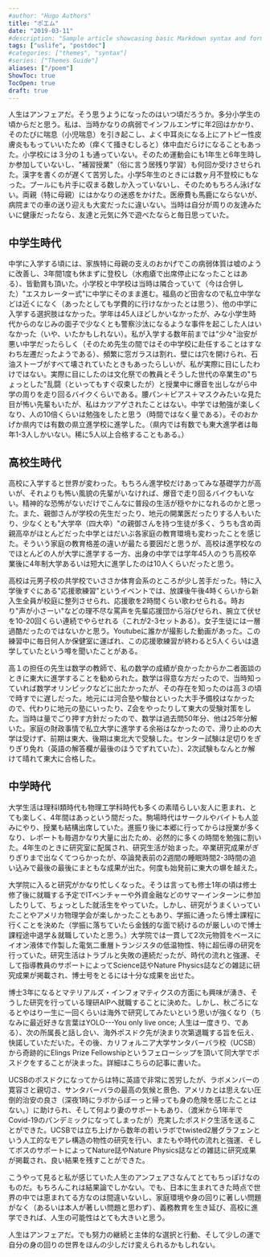 ```yaml
---
#author: "Hugo Authors"
title: "ポエム"
date: "2019-03-11"
#description: "Sample article showcasing basic Markdown syntax and formatting for HTML elements."
tags: ["uslife", "postdoc"]
#categories: ["themes", "syntax"]
#series: ["Themes Guide"]
aliases: ["/poem"]
ShowToc: true
TocOpen: true
draft: true
---
```


人生はアンフェアだ。そう思うようになったのはいつ頃だろうか。多分小学生の頃からだと思う。私は、当時かなりの病弱でインフルエンザに年2回はかかり、そのたびに喘息（小児喘息）を引き起こし、よく中耳炎になる上にアトピー性皮膚炎ももっていいたため（痒くて掻きむしると）体中血だらけになることもあった。小学校には３分の１も通っていない。そのため運動会にも1年生と6年生時しか参加していないし、"補習授業"（俗に言う居残り学習）も何回か受けさせられた。漢字を書くのが遅くて苦労した。小学5年生のときには数ヶ月不登校にもなった。プールにも片手に収まる数しか入っていないし、そのためもちろん泳げない。両親（特に母親）にはかなりの迷惑をかけた。医療費も馬鹿にならないが、病院までの車の送り迎えも大変だったに違いない。当時は自分が周りの友達みたいに健康だったなら、友達と元気に外で遊べたならと毎日思っていた。

## 中学生時代

中学に入学する頃には、家族特に母親の支えのおかげでこの病弱体質は嘘のように改善し、3年間1度も休まずに登校し（水疱瘡で出席停止になったことはある）、皆勤賞も頂いた。小学校と中学校は当時は隣合っていて（今は合併した）"エスカレーター式"に中学にそのまま進む。福島のど田舎なので私立中学などは近くになく（あったとしても学費的に行けなかったとは思う）、他の中学に入学する選択肢はなかった。学年は45人ほどしかいなかったが、みな小学生時代からのなじみの面子で少なくとも警察沙汰になるような事件を起こした人はいなかった（いや、いたかもしれない）。私が入学する数年前までは"少々"治安が悪い中学だったらしく（そのため先生の間ではその中学校に赴任することはすなわち左遷だったようである）、頻繁に窓ガラスは割れ、壁には穴を開けられ、石油ストーブがすべて壊されていたときもあったらしいが、私が実際に目にしたわけではない。実際に目にしたのは文化祭での教員とそうした世代の卒業生の"ちょっとした"乱闘（といってもすぐ収束したが）と授業中に爆音を出しながら中学の周りを走り回るバイクくらいである。腰パン＋ピアス＋マスクみたいな見た目が怖い先輩もいたが、私はカツアゲされたことはない。中学では勉強が楽しくなり、人の10倍くらいは勉強をしたと思う（時間ではなく量である）。そのおかげか県内では有数の県立進学校に進学した。（県内では有数でも東大進学者は毎年1-3人しかいない。稀に5人以上合格することもある。）

## 高校生時代

高校に入学すると世界が変わった。もちろん進学校だけあってみな基礎学力が高いが、それよりも怖い風貌の先輩がいなければ、爆音で走り回るバイクもいない。精神的な恐怖がないだけでこんなに普段の生活が穏やかになれるのかと思った。また、親御さんが学校の先生だったり、地元の開業医だったりする人もいたり、少なくとも"大学卒（四大卒）"の親御さんを持つ生徒が多く、うちも含め両親高卒がほとんどだった中学とはだいぶ各家庭の教育環境も変わったことを感じた。そういう家庭の教育格差の違いが最たる要因だと思うが、高校は進学校なのでほとんどの人が大学に進学する一方、出身の中学では学年45人のうち高校卒業後に4年制大学あるいは短大に進学したのは10人くらいだったと思う。

高校は元男子校の共学校でいささか体育会系のところが少し苦手だった。特に入学後すぐにある"応援歌練習"というイベントでは、放課後午後4時くらいから新入生全員が校庭に整列させられ、応援歌を2時間くらい歌わせられる。時おり"声が小さーい"などの理不尽な罵声を先輩応援団から浴びせられ、腕立て伏せを10-20回くらい連続でやらせれる（これが2-3セットある）。女子生徒には一層過酷だったのではないかと思う。Youtubeに誰かが撮影した動画があった。この練習中に毎日何人か保健室に運ばれ、この応援歌練習が終わると5人くらいは退学していたという噂を聞いたことがある。

高１の担任の先生は数学の教師で、私の数学の成績が良かったからか二者面談のときに東大に進学することを勧められた。数学は得意な方だったので、当時知っていれば数学オリンピックなどに出たかったが、その存在を知ったのは高３の頃で時すでに遅しだった。地元には河合塾や駿台といった大手予備校はなかったので、代わりに地元の塾にいったり、Z会をやったりして東大の受験対策をした。当時は量でごり押す方針だったので、数学は過去問50年分、他は25年分解いた。家庭の財政事情で私立大学に進学する余裕はなかったので、滑り止めの大学は受けず、前期は東大、後期は東北大で受験した。センター試験は足切りをぎりぎり免れ（英語の解答欄が最後のほうでずれていた）、2次試験もなんとか解けて晴れて東大に合格した。

## 中学時代

大学生活は理科I類時代も物理工学科時代も多くの素晴らしい友人に恵まれ、とても楽しく、4年間はあっという間だった。駒場時代はサークルやバイトも人並みにやり、授業も結構出席していた。進振り後に本郷に行ってからは授業が多くなり、レポートも毎週かなり大量に出たため、必然的に多くの時間を勉強に割いた。4年生のときに研究室に配属され、研究生活が始まった。卒業研究成果がぎりぎりまで出なくてつらかったが、卒論発表前の2週間の睡眠時間2-3時間の追い込みで最後の最後にまともな成果が出た。何度も始発前に東大の塀を越えた。

大学院に入ると研究がかなり忙しくなった。そうは言っても修士1年の頃は修士修了後に就職する予定でITベンチャーや外資金融などのサマーインターンに参加したりして、ちょっとした就活生をやっていた。しかし、研究がうまくいっていたことやアメリカ物理学会が楽しかったこともあり、学振に通ったら博士課程に行くことを決めた（学振に落ちていたら金銭的な面で続けるのが厳しいので博士課程途中退学＆就職していたと思う。）大学院では一貫して2次元物質をベースにイオン液体で作製した電気二重層トランジスタの低温物性、特に超伝導の研究を行っていた。研究生活はトラブルと失敗の連続だったが、時代の流れと強運、そして指導教員のサポートによってScience誌やNature Physics誌などの雑誌に研究成果が掲載され、博士号をとるには十分な成果を出せた。

博士3年になるとマテリアルズ・インフォマティクスの方面にも興味が湧き、そうした研究を行っている理研AIPへ就職することに決めた。しかし、秋ごろになるとやはり一生に一回くらいは海外で研究してみたいという思いが強くなり（ちなみに最近好きな言葉はYOLO---You only live once; 人生は一度きり、である）、次の所属長と話し合い、海外ポスドク先が決まり次第退職する旨を伝え、快諾していただいた。その後、カリフォルニア大学サンタバーバラ校（UCSB）から奇跡的にElings Prize Fellowshipというフェローシップを頂いて同大学でポスドクをすることが決まった。詳細はこちらの記事に書いた。

UCSBのポスドクになってからは特に英語で非常に苦労したが、ラボメンバーの寛容さと親切さ、サンタバーバラの最高の気候と景色、アメリカとは思えない圧倒的治安の良さ（深夜1時にラボからぼーっと帰っても身の危険を感じたことはない。）に助けられ、そして何より妻のサポートもあり、（渡米から1年半でCovid-19のパンデミックになってしまったが）充実したポスドク生活を送ることができた。UCSBでは立ち上げから数年の若いラボでtwisted2層グラフェンという人工的なモアレ構造の物性の研究を行い、またもや時代の流れと強運、そしてボスのサポートによってNature誌やNature Physics誌などの雑誌に研究成果が掲載され、良い結果を残すことができた。

こうやって見ると私が感じていた人生のアンフェアさなんてとてもちっぽけなのものだ。もちろんこれは結果論でしかない。でも、日本に生まれてきた時点で世界の中では恵まれてる方なのは間違いないし、家庭環境や身の回りに著しい問題がなく（あるいは本人が著しい問題と思わず）、義務教育を生き延び、高校に進学できれば、人生の可能性はとても大きいと思う。

人生はアンフェアだ。でも努力の継続と主体的な選択と行動、そして少しの運で自分の身の回りの世界をほんの少しだけ変えられるかもしれない。



